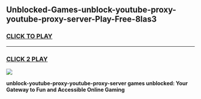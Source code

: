 
## Unblocked-Games-unblock-youtube-proxy-youtube-proxy-server-Play-Free-8las3
<h3>
<a href="https://premium76.site?title=unblock-youtube-proxy-youtube-proxy-server&ref=23A">CLICK TO PLAY</a></h3>
<hr>

<h3>
<a href="https://premium76.site?title=unblock-youtube-proxy-youtube-proxy-server&ref=23A">CLICK 2 PLAY</a>
  
</h3>

<a href="https://premium76.site?title=unblock-youtube-proxy-youtube-proxy-server&ref=23A"><img src="https://clearcache.store/games.png"></a>


**unblock-youtube-proxy-youtube-proxy-server games unblocked: Your Gateway to Fun and Accessible Online Gaming**
